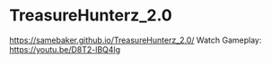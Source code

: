 # TreasureHunterz_2.0
 https://samebaker.github.io/TreasureHunterz_2.0/
Watch Gameplay:
https://youtu.be/D8T2-lBQ4lg

